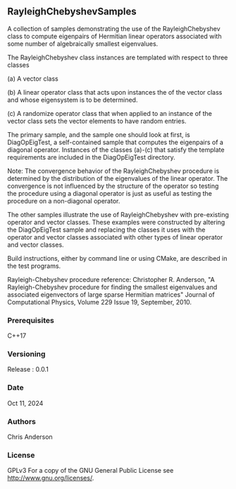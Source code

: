 ## RayleighChebyshevSamples

A collection of samples demonstrating the use of the RayleighChebyshev class to compute eigenpairs of Hermitian linear operators associated with some number of algebraically smallest eigenvalues.

The RayleighChebyshev class instances are templated with respect to three classes 

(a) A vector class
 
(b) A linear operator class that acts upon instances the of the vector class and whose eigensystem is to be determined.
 
(c) A randomize operator class that when applied to an instance of the vector class sets the vector elements to have random entries.

The primary sample, and the sample one should look at first, is DiagOpEigTest, a self-contained sample that computes the eigenpairs of a diagonal operator. Instances of the classes (a)-(c) that satisfy the template requirements are included in the DiagOpEigTest directory. 

Note: The convergence behavior of the RayleighChebyshev procedure is determined by the distribution of the eigenvalues of the linear operator. The convergence is not influenced by the structure of the operator so testing the procedure using a diagonal operator is just as useful as testing the procedure on a non-diagonal operator.

The other samples illustrate the use of RayleighChebyshev with pre-existing operator and vector classes. These examples were constructed by altering the DiagOpEigTest sample and replacing the classes it uses with the operator and vector classes associated with other types of linear operator and vector classes. 

Build instructions, either by command line or using CMake, are described in the test programs. 

Rayleigh-Chebyshev procedure reference: Christopher R. Anderson, "A Rayleigh-Chebyshev procedure for finding the smallest eigenvalues and associated eigenvectors of large sparse Hermitian matrices" Journal of Computational Physics, Volume 229 Issue 19, September, 2010.


### Prerequisites

C++17

### Versioning

Release : 0.0.1

### Date

Oct 11, 2024 

### Authors

Chris Anderson

### License

GPLv3  For a copy of the GNU General Public License see <http://www.gnu.org/licenses/>.

 







